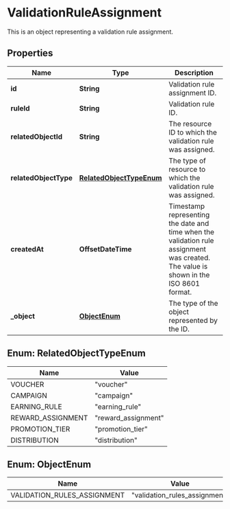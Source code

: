 

# ValidationRuleAssignment

This is an object representing a validation rule assignment.

## Properties

| Name | Type | Description |
|------------ | ------------- | ------------- |
|**id** | **String** | Validation rule assignment ID. |
|**ruleId** | **String** | Validation rule ID. |
|**relatedObjectId** | **String** | The resource ID to which the validation rule was assigned. |
|**relatedObjectType** | [**RelatedObjectTypeEnum**](#RelatedObjectTypeEnum) | The type of resource to which the validation rule was assigned. |
|**createdAt** | **OffsetDateTime** | Timestamp representing the date and time when the validation rule assignment was created. The value is shown in the ISO 8601 format. |
|**_object** | [**ObjectEnum**](#ObjectEnum) | The type of the object represented by the ID. |



## Enum: RelatedObjectTypeEnum

| Name | Value |
|---- | -----|
| VOUCHER | &quot;voucher&quot; |
| CAMPAIGN | &quot;campaign&quot; |
| EARNING_RULE | &quot;earning_rule&quot; |
| REWARD_ASSIGNMENT | &quot;reward_assignment&quot; |
| PROMOTION_TIER | &quot;promotion_tier&quot; |
| DISTRIBUTION | &quot;distribution&quot; |



## Enum: ObjectEnum

| Name | Value |
|---- | -----|
| VALIDATION_RULES_ASSIGNMENT | &quot;validation_rules_assignment&quot; |



